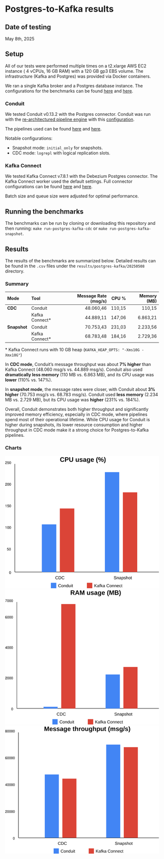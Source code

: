 # Postgres-to-Kafka results

## Date of testing

May 8th, 2025

## Setup

All of our tests were performed multiple times on a t2.xlarge AWS EC2 instance (
4 vCPUs, 16 GB RAM) with a 120 GB gp3 EBS volume. The infrastructure (Kafka and
Postgres) was provided via Docker containers. 

We ran a single Kafka broker and a
Postgres database instance. The configurations for the benchmarks can be found
[here](../../../benchmarks/postgres-kafka-snapshot/benchi.yml) and
[here](../../../benchmarks/postgres-kafka-cdc/benchi.yml).

### Conduit

We tested Conduit v0.13.2 with the Postgres connector. Conduit was run with the
[re-architectured pipeline engine](https://meroxa.com/blog/optimizing-conduit-5x-the-throughput/) with this [configuration](../../../streaming-benchmarks/blob/add-pg-to-kafka/shared/conduit/conduit.yaml).

The pipelines used can be found
[here](../../../benchmarks/postgres-kafka-snapshot/conduit/pipeline.yml) and
[here](../../../benchmarks/postgres-kafka-cdc/conduit/pipeline.yml). 

Notable configurations:

- Snapshot mode: `initial_only` for snapshots.
- CDC mode: `logrepl` with logical replication slots.

### Kafka Connect

We tested Kafka Connect v7.8.1 with the Debezium Postgres connector. The Kafka
Connect worker used the default settings. Full connector configurations can be
found [here](../../../benchmarks/postgres-kafka-snapshot/kafka-connect/data/connector.json) and
[here](../../../benchmarks/postgres-kafka-cdc/kafka-connect/data/connector.json).

Batch size and queue size were adjusted for optimal performance.

## Running the benchmarks

The benchmarks can be run by cloning or downloading this repository and then
running: `make run-postgres-kafka-cdc` or `make run-postgres-kafka-snapshot`.

## Results

The results of the benchmarks are summarized below. Detailed results can be
found in the `.csv` files under the `results/postgres-kafka/20250508` directory.

### Summary

| Mode        | Tool           | Message Rate (msg/s) | CPU %    | Memory (MB) |
|:------------|:--------------|---------------------:|---------:|------------:|
| **CDC**     | Conduit        | 48.060,46            | 110,15   | 110,15      |
|             | Kafka Connect* | 44.889,11            | 147,06   | 6.863,21    |
| **Snapshot**| Conduit        | 70.753,43            | 231,03   | 2.233,56    |
|             | Kafka Connect* | 68.783,48            | 184,16   | 2.729,36    |

\* Kafka Connect runs with 10 GB heap (`KAFKA_HEAP_OPTS: "-Xms10G -Xmx10G"`)

In **CDC mode**, Conduit’s message throughput was about **7% higher** than Kafka Connect (48.060 msg/s vs. 44.889 msg/s). Conduit also used **dramatically less memory** (110 MB vs. 6.863 MB), and its CPU usage was **lower** (110% vs. 147%).

In **snapshot mode**, the message rates were closer, with Conduit about **3% higher** (70.753 msg/s vs. 68.783 msg/s). Conduit used **less memory** (2.234 MB vs. 2.729 MB), but its CPU usage was **higher** (231% vs. 184%).

Overall, Conduit demonstrates both higher throughput and significantly improved memory efficiency, especially in CDC mode, where pipelines spend most of their operational lifetime. While CPU usage for Conduit is higher during snapshots, its lower resource consumption and higher throughput in CDC mode make it a strong choice for Postgres-to-Kafka pipelines.

### Charts

![CPU Usage Graph](cpu-usage.svg)
![Memory Usage Graph](memory-usage.svg)
![Message Throughput Graph](message-throughput.svg)

